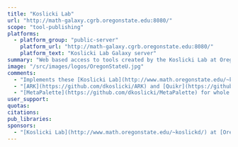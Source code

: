 ```yaml
---
title: "Koslicki Lab"
url: "http://math-galaxy.cgrb.oregonstate.edu:8080/"
scope: "tool-publishing"
platforms:
  - platform_group: "public-server"
    platform_url: "http://math-galaxy.cgrb.oregonstate.edu:8080/"
    platform_text: "Koslicki Lab Galaxy server"
summary: "Web based access to tools created by the Koslicki Lab at Oregon State University. "
image: "/src/images/logos/OregonStateU.jpg"
comments:
  - "Implements these [Koslicki Lab](http://www.math.oregonstate.edu/~koslickd/) ([Oregon State University](http://www.oregonstate.edu/)) tools:"
  - "[ARK](https://github.com/dkoslicki/ARK) and [Quikr](https://github.com/dkoslicki/Quikr)/[SEK](https://github.com/dkoslicki/SEK) for 16S rRNA based taxonomic profiling"
  - "[MetaPalette](https://github.com/dkoslicki/MetaPalette) for whole genome shotgun based taxonomic profiling"
user_support:
quotas:
citations:
pub_libraries:
sponsors:
  - "[Koslicki Lab](http://www.math.oregonstate.edu/~koslickd/) at [Oregon State University](http://www.oregonstate.edu/)"
---
```

